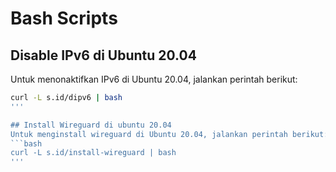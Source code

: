 # Bash Scripts

## Disable IPv6 di Ubuntu 20.04
Untuk menonaktifkan IPv6 di Ubuntu 20.04, jalankan perintah berikut:
```bash
curl -L s.id/dipv6 | bash
'''

## Install Wireguard di ubuntu 20.04
Untuk menginstall wireguard di Ubuntu 20.04, jalankan perintah berikut:
```bash
curl -L s.id/install-wireguard | bash
'''
